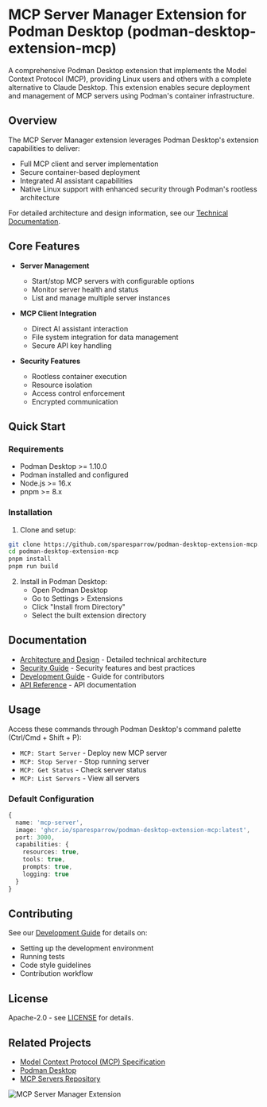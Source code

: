 # MCP Server Manager Extension for Podman Desktop (podman-desktop-extension-mcp)

A comprehensive Podman Desktop extension that implements the Model Context Protocol (MCP), providing Linux users and others with a complete alternative to Claude Desktop. This extension enables secure deployment and management of MCP servers using Podman's container infrastructure.

## Overview

The MCP Server Manager extension leverages Podman Desktop's extension capabilities to deliver:

- Full MCP client and server implementation
- Secure container-based deployment
- Integrated AI assistant capabilities
- Native Linux support with enhanced security through Podman's rootless architecture

For detailed architecture and design information, see our [Technical Documentation](docs/diagrams.md).

## Core Features

- **Server Management**
  - Start/stop MCP servers with configurable options
  - Monitor server health and status
  - List and manage multiple server instances
  
- **MCP Client Integration**
  - Direct AI assistant interaction
  - File system integration for data management
  - Secure API key handling
  
- **Security Features**
  - Rootless container execution
  - Resource isolation
  - Access control enforcement
  - Encrypted communication

## Quick Start

### Requirements

- Podman Desktop >= 1.10.0
- Podman installed and configured
- Node.js >= 16.x
- pnpm >= 8.x

### Installation

1. Clone and setup:
```bash
git clone https://github.com/sparesparrow/podman-desktop-extension-mcp.git
cd podman-desktop-extension-mcp
pnpm install
pnpm run build
```

2. Install in Podman Desktop:
   - Open Podman Desktop
   - Go to Settings > Extensions
   - Click "Install from Directory"
   - Select the built extension directory

## Documentation

- [Architecture and Design](docs/diagrams.md) - Detailed technical architecture
- [Security Guide](docs/security.md) - Security features and best practices
- [Development Guide](docs/development.md) - Guide for contributors
- [API Reference](docs/api.md) - API documentation

## Usage

Access these commands through Podman Desktop's command palette (Ctrl/Cmd + Shift + P):

- `MCP: Start Server` - Deploy new MCP server
- `MCP: Stop Server` - Stop running server
- `MCP: Get Status` - Check server status
- `MCP: List Servers` - View all servers

### Default Configuration

```typescript
{
  name: 'mcp-server',
  image: 'ghcr.io/sparesparrow/podman-desktop-extension-mcp:latest',
  port: 3000,
  capabilities: {
    resources: true,
    tools: true,
    prompts: true,
    logging: true
  }
}
```

## Contributing

See our [Development Guide](docs/development.md) for details on:
- Setting up the development environment
- Running tests
- Code style guidelines
- Contribution workflow

## License

Apache-2.0 - see [LICENSE](LICENSE) for details.

## Related Projects

- [Model Context Protocol (MCP) Specification](https://modelcontextprotocol.io)
- [Podman Desktop](https://podman-desktop.io)
- [MCP Servers Repository](https://github.com/sparesparrow/podman-desktop-extension-mcp)

![MCP Server Manager Extension](/images/5c0c0e9fe4def0b584c04d37849941da55e5e71c-2401x1000.webp)